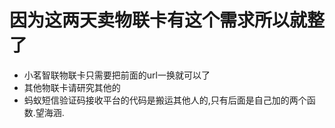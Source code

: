 # 因为这两天卖物联卡有这个需求所以就整了
- 小茗智联物联卡只需要把前面的url一换就可以了
- 其他物联卡请研究其他的
- 蚂蚁短信验证码接收平台的代码是搬运其他人的,只有后面是自己加的两个函数.望海涵.
